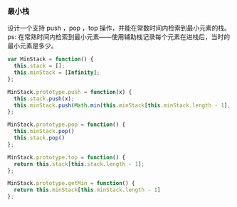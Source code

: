 ### 最小栈
设计一个支持 push ，pop ，top 操作，并能在常数时间内检索到最小元素的栈。
ps: 在常熟时间内检索到最小元素——使用辅助栈记录每个元素在进栈后，当时的最小元素是多少。

```js
var MinStack = function() {
  this.stack = [];
  this.minStack = [Infinity];
};

MinStack.prototype.push = function(x) {
  this.stack.push(x);
  this.minStack.push(Math.min(this.minStack[this.minStack.length - 1], x))
};

MinStack.prototype.pop = function() {
  this.minStack.pop()
  this.stack.pop()
};

MinStack.prototype.top = function() {
  return this.stack[this.stack.length - 1];
};

MinStack.prototype.getMin = function() {
  return this.minStack[this.minStack.length - 1]
};
```